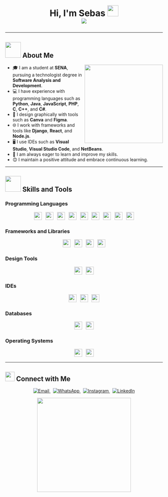 <h1 align="center">
  Hi, I'm Sebas <img src="https://media.giphy.com/media/hvRJCLFzcasrR4ia7z/giphy.gif" width="35">
  <br>
    <img src="https://readme-typing-svg.herokuapp.com?font=Time+New+Roman&color=%2336BCF7&size=25&center=true&vCenter=true&width=600&height=100&lines=Junior+Software+Developer;Student+at+SENA;Passionate+about+Learning+and+Improving;Skilled+in+Python,+Java,+JavaScript,+PHP;Designer+with+Canva+and+Figma;Always+Positive+and+Eager+to+Learn">
  </a>
</p>

---

## <picture><img src="https://github.com/7oSkaaa/7oSkaaa/blob/main/Images/about_me.gif?raw=true" width="50px"></picture> About Me

<picture> <img align="right" src="https://github.com/7oSkaaa/7oSkaaa/blob/main/Images/Right_Side.gif?raw=true" width="250px"></picture>

- 🎓 I am a student at **SENA**, pursuing a technologist degree in **Software Analysis and Development**.
- 💻 I have experience with programming languages such as **Python**, **Java**, **JavaScript**, **PHP**, **C**, **C++**, and **C#**.
- 🎨 I design graphically with tools such as **Canva** and **Figma**.
- 🌐 I work with frameworks and tools like **Django**, **React**, and **Node.js**.
- 🖥️ I use IDEs such as **Visual Studio**, **Visual Studio Code**, and **NetBeans**.
- 🌱 I am always eager to learn and improve my skills.
- 😊 I maintain a positive attitude and embrace continuous learning.

---

## <img src="https://media2.giphy.com/media/QssGEmpkyEOhBCb7e1/giphy.gif?cid=ecf05e47a0n3gi1bfqntqmob8g9aid1oyj2wr3ds3mg700bl&rid=giphy.gif" width="50px" height="50px"> Skills and Tools

### Programming Languages
<p align="center"> 
  <img src="https://img.shields.io/badge/Python-3776AB?style=for-the-badge&logo=python&logoColor=white" height="25">
  &nbsp;
  <img src="https://img.shields.io/badge/Java-ED8B00?style=for-the-badge&logo=java&logoColor=white" height="25">
  &nbsp;
  <img src="https://img.shields.io/badge/JavaScript-%23F7DF1E.svg?style=for-the-badge&logo=javascript&logoColor=black" height="25">
  &nbsp;
  <img src="https://img.shields.io/badge/PHP-%23777BB4.svg?style=for-the-badge&logo=php&logoColor=white" height="25">
  &nbsp;
  <img src="https://img.shields.io/badge/C-00599C?style=for-the-badge&logo=c&logoColor=white" height="25">
  &nbsp;
  <img src="https://img.shields.io/badge/C%2B%2B-00599C?style=for-the-badge&logo=c%2B%2B&logoColor=white" height="25">
  &nbsp;
  <img src="https://img.shields.io/badge/C%23-239120?style=for-the-badge&logo=c-sharp&logoColor=white" height="25">
  &nbsp;
  <img src="https://img.shields.io/badge/HTML-E34F26?style=for-the-badge&logo=html5&logoColor=white" height="25">
  &nbsp;
  <img src="https://img.shields.io/badge/CSS-1572B6?style=for-the-badge&logo=css3&logoColor=white" height="25">
</p>

### Frameworks and Libraries
<p align="center">
  <img src="https://img.shields.io/badge/Django-092E20?style=for-the-badge&logo=django&logoColor=white" height="25">
  &nbsp;
  <img src="https://img.shields.io/badge/React-61DAFB?style=for-the-badge&logo=react&logoColor=black" height="25">
  &nbsp;
  <img src="https://img.shields.io/badge/Node.js-339933?style=for-the-badge&logo=node.js&logoColor=white" height="25">
  &nbsp;
  <img src="https://img.shields.io/badge/Laravel-FF2D20?style=for-the-badge&logo=laravel&logoColor=white" height="25">
</p>

### Design Tools
<p align="center">
  <img src="https://img.shields.io/badge/Canva-%2300C4CC.svg?style=for-the-badge&logo=canva&logoColor=white" height="25">
  &nbsp;
  <img src="https://img.shields.io/badge/Figma-%23F24E1E.svg?style=for-the-badge&logo=figma&logoColor=white" height="25">
</p>

### IDEs
<p align="center">
  <img src="https://img.shields.io/badge/Visual_Studio_Code-0078D4?style=for-the-badge&logo=visual%20studio%20code&logoColor=white" height="25">
  &nbsp;
  <img src="https://img.shields.io/badge/Visual_Studio-5C2D91?style=for-the-badge&logo=visual%20studio&logoColor=white" height="25">
  &nbsp;
  <img src="https://img.shields.io/badge/NetBeans-1B6AC6?style=for-the-badge&logo=apache-netbeans-ide&logoColor=white" height="25">
</p>

### Databases
<p align="center">
  <img src="https://img.shields.io/badge/MySQL-00000F?style=for-the-badge&logo=mysql&logoColor=white" height="25">
  &nbsp;
  <img src="https://img.shields.io/badge/SQL-CC2927?style=for-the-badge&logo=microsoft-sql-server&logoColor=white" height="25">
</p>

### Operating Systems
<p align="center">
  <img src="https://img.shields.io/badge/Windows-0078D6?style=for-the-badge&logo=windows&logoColor=white" height="25">
  &nbsp;
  <img src="https://img.shields.io/badge/Kali_Linux-557C94?style=for-the-badge&logo=kalilinux&logoColor=white" height="25">
</p>

---

## <img src="https://media.giphy.com/media/WUlplcMpOCEmTGBtBW/giphy.gif" width="30"> Connect with Me

<p align="center">
  <a href="mailto:sr1290853@gmail.com" target="_blank">
    <img src="https://img.shields.io/badge/Email-D14836?style=for-the-badge&logo=gmail&logoColor=white" alt="Email">
  </a>
  &nbsp;
  <a href="https://wa.me/573188532916" target="_blank">
    <img src="https://img.shields.io/badge/WhatsApp-25D366?style=for-the-badge&logo=whatsapp&logoColor=white" alt="WhatsApp">
  </a>
  &nbsp;
  <a href="https://www.instagram.com/sebas_cruz__19/" target="_blank">
    <img src="https://img.shields.io/badge/Instagram-E4405F?style=for-the-badge&logo=instagram&logoColor=white" alt="Instagram">
  </a>
  &nbsp;
  <a href="https://www.linkedin.com/in/sebastian-cruz-43b733343/" target="_blank">
    <img src="https://img.shields.io/badge/LinkedIn-0A66C2?style=for-the-badge&logo=linkedin&logoColor=white" alt="LinkedIn">
  </a>
</p>

<p align="center">
  <img src="https://media.giphy.com/media/jpVnC65DmYeyRL4LHS/giphy.gif" width="300">
</p>
